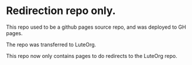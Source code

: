 # Redirection repo only.

This repo used to be a github pages source repo, and was deployed to GH pages.

The repo was transferred to LuteOrg.

This repo now only contains pages to do redirects to the LuteOrg repo.